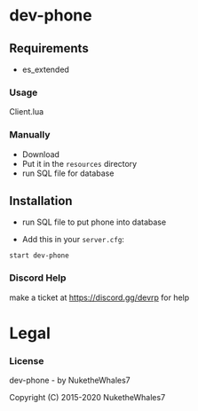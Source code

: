 # dev-phone

## Requirements
- es_extended


###  Usage
Client.lua

### Manually
- Download
- Put it in the `resources` directory
- run SQL file for database

## Installation
- run SQL file to put phone into database

- Add this in your `server.cfg`:
```
start dev-phone
```

### Discord Help

make a ticket at https://discord.gg/devrp for help

# Legal
### License
dev-phone - by NuketheWhales7

Copyright (C) 2015-2020 NuketheWhales7

